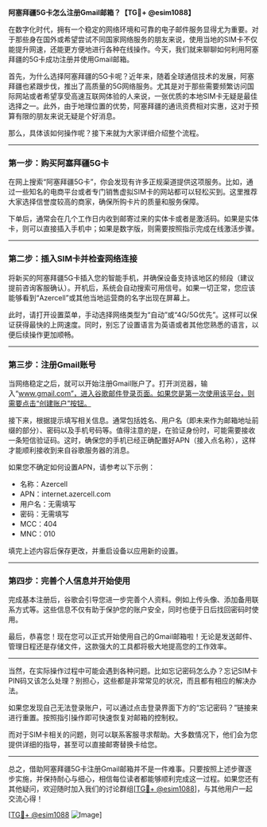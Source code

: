 **阿塞拜疆5G卡怎么注册Gmail邮箱？【TG💪+ @esim1088】**

在数字化时代，拥有一个稳定的网络环境和可靠的电子邮件服务显得尤为重要。对于那些身在国外或希望尝试不同国家网络服务的朋友来说，使用当地的SIM卡不仅能提升网速，还能更方便地进行各种在线操作。今天，我们就来聊聊如何利用阿塞拜疆的5G卡成功注册并使用Gmail邮箱。

首先，为什么选择阿塞拜疆的5G卡呢？近年来，随着全球通信技术的发展，阿塞拜疆也紧跟步伐，推出了高质量的5G网络服务。尤其是对于那些需要频繁访问国际网站或者希望享受高速互联网体验的人来说，一张优质的本地SIM卡无疑是最佳选择之一。此外，由于地理位置的优势，阿塞拜疆的通讯资费相对实惠，这对于预算有限的朋友来说无疑是个好消息。

那么，具体该如何操作呢？接下来就为大家详细介绍整个流程。

---

### 第一步：购买阿塞拜疆5G卡

在网上搜索“阿塞拜疆5G卡”，你会发现有许多正规渠道提供这项服务。比如，通过一些知名的电商平台或者专门销售虚拟SIM卡的网站都可以轻松买到。这里推荐大家选择信誉度较高的商家，确保所购卡片的质量和服务保障。

下单后，通常会在几个工作日内收到邮寄过来的实体卡或者是激活码。如果是实体卡，则可以直接插入手机中；如果是数字版，则需要按照指示完成在线激活步骤。

---

### 第二步：插入SIM卡并检查网络连接

将新买的阿塞拜疆5G卡插入您的智能手机，并确保设备支持该地区的频段（建议提前咨询客服确认）。开机后，系统会自动搜索可用信号。如果一切正常，您应该能够看到“Azercell”或其他当地运营商的名字出现在屏幕上。

此时，请打开设置菜单，手动选择网络类型为“自动”或“4G/5G优先”。这样可以保证获得最快的上网速度。同时，别忘了设置语言为英语或者其他您熟悉的语言，以便后续操作更加顺畅。

---

### 第三步：注册Gmail账号

当网络稳定之后，就可以开始注册Gmail账户了。打开浏览器，输入“www.gmail.com”，进入谷歌邮件登录页面。如果您是第一次使用该平台，则需要点击“创建账户”按钮。

接下来，根据提示填写相关信息。通常包括姓名、用户名（即未来作为邮箱地址前缀的部分）、密码以及手机号码等。值得注意的是，在验证身份时，可能需要接收一条短信验证码。这时，确保您的手机已经正确配置好APN（接入点名称），这样才能顺利接收到来自谷歌服务器的消息。

如果您不确定如何设置APN，请参考以下示例：
- 名称：Azercell
- APN：internet.azercell.com
- 用户名：无需填写
- 密码：无需填写
- MCC：404
- MNC：010

填完上述内容后保存更改，并重启设备以应用新的设置。

---

### 第四步：完善个人信息并开始使用

完成基本注册后，谷歌会引导您进一步完善个人资料。例如上传头像、添加备用联系方式等。这些信息不仅有助于保护您的账户安全，同时也便于日后找回密码时使用。

最后，恭喜您！现在您可以正式开始使用自己的Gmail邮箱啦！无论是发送邮件、管理日程还是存储文件，这款强大的工具都将极大地提高您的工作效率。

---

当然，在实际操作过程中可能会遇到各种问题。比如忘记密码怎么办？忘记SIM卡PIN码又该怎么处理？别担心，这些都是非常常见的状况，而且都有相应的解决办法。

如果您发现自己无法登录账户，可以通过点击登录界面下方的“忘记密码？”链接来进行重置。按照指引操作即可快速恢复对邮箱的控制权。

而对于SIM卡相关的问题，则可以联系客服寻求帮助。大多数情况下，他们会为您提供详细的指导，甚至可以直接邮寄替换卡给您。

---

总之，借助阿塞拜疆5G卡注册Gmail邮箱并不是一件难事。只要按照上述步骤逐步实施，并保持耐心与细心，相信每位读者都能够顺利完成这一过程。如果您还有其他疑问，欢迎随时加入我们的讨论群组[[TG💪+ @esim1088](https://t.me/s/esim1088)]，与其他用户一起交流心得！

[[TG💪+ @esim1088](https://t.me/s/esim1088) ![Image](https://i.postimg.cc/4NQfJmqS/Snipaste-2025-05-13-00-14-12.png)]
